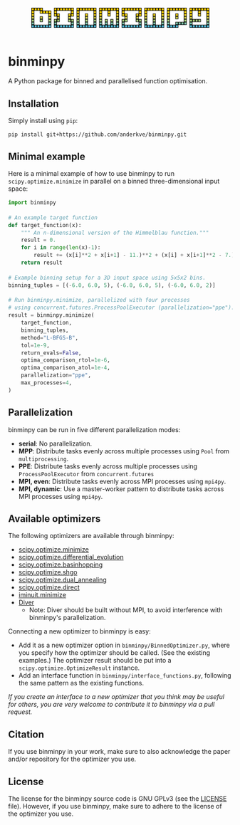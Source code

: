 <br>
<div align="center">
<img src="logo.png" width="400"/>
</div>
<br>

# binminpy

A Python package for binned and parallelised function optimisation.


## Installation

Simply install using `pip`:

```terminal
pip install git+https://github.com/anderkve/binminpy.git
```

## Minimal example

Here is a minimal example of how to use binminpy to run `scipy.optimize.minimize` in parallel on a binned three-dimensional input space:

```python
import binminpy

# An example target function
def target_function(x):
    """ An n-dimensional version of the Himmelblau function."""
    result = 0.
    for i in range(len(x)-1):
        result += (x[i]**2 + x[i+1] - 11.)**2 + (x[i] + x[i+1]**2 - 7.)**2
    return result

# Example binning setup for a 3D input space using 5x5x2 bins.
binning_tuples = [(-6.0, 6.0, 5), (-6.0, 6.0, 5), (-6.0, 6.0, 2)]

# Run binminpy.minimize, parallelized with four processes
# using concurrent.futures.ProcessPoolExecutor (parallelization="ppe").
result = binminpy.minimize(
    target_function, 
    binning_tuples, 
    method="L-BFGS-B",
    tol=1e-9,
    return_evals=False,
    optima_comparison_rtol=1e-6, 
    optima_comparison_atol=1e-4,
    parallelization="ppe",
    max_processes=4,
)
```

## Parallelization

binminpy can be run in five different parallelization modes:

- **serial**: No parallelization.
- **MPP**: Distribute tasks evenly across multiple processes using `Pool` from `multiprocessing`.
- **PPE**: Distribute tasks evenly across multiple processes using `ProcessPoolExecutor` from `concurrent.futures`
- **MPI, even**: Distribute tasks evenly across MPI processes using `mpi4py`.
- **MPI, dynamic**: Use a master-worker pattern to distribute tasks across MPI processes using `mpi4py`.

## Available optimizers

The following optimizers are available through binminpy:

- [scipy.optimize.minimize](https://docs.scipy.org/doc/scipy/reference/generated/scipy.optimize.minimize.html#scipy.optimize.minimize)
- [scipy.optimize.differential_evolution](https://docs.scipy.org/doc/scipy/reference/generated/scipy.optimize.differential_evolution.html#scipy.optimize.differential_evolution)
- [scipy.optimize.basinhopping](https://docs.scipy.org/doc/scipy/reference/generated/scipy.optimize.basinhopping.html#scipy.optimize.basinhopping)
- [scipy.optimize.shgo](https://docs.scipy.org/doc/scipy/reference/generated/scipy.optimize.shgo.html#scipy.optimize.shgo)
- [scipy.optimize.dual_annealing](https://docs.scipy.org/doc/scipy/reference/generated/scipy.optimize.dual_annealing.html#scipy.optimize.dual_annealing)
- [scipy.optimize.direct](https://docs.scipy.org/doc/scipy/reference/generated/scipy.optimize.direct.html#scipy.optimize.direct)
- [iminuit.minimize](https://scikit-hep.org/iminuit/reference.html#scipy-like-interface)
- [Diver](https://github.com/diveropt/Diver)
  - Note: Diver should be built without MPI, to avoid interference with binminpy's parallelization.

Connecting a new optimizer to binminpy is easy:
- Add it as a new optimizer option in `binminpy/BinnedOptimizer.py`, where you specify how the optimizer should be called. (See the existing examples.) The optimizer result should be put into a `scipy.optimize.OptimizeResult` instance.
- Add an interface function in `binminpy/interface_functions.py`, following the same pattern as the existing functions.

*If you create an interface to a new optimizer that you think may be useful for others, you are very welcome to contribute it to binminpy via a pull request.*


## Citation

If you use binminpy in your work, make sure to also acknowledge the paper and/or repository for the optimizer you use.


## License

The license for the binminpy source code is GNU GPLv3 (see the [LICENSE](./LICENSE) file). However, if you use binminpy, make sure to adhere to the license of the optimizer you use.

